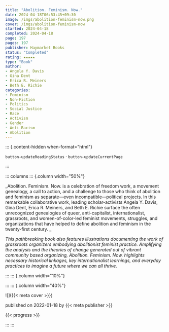 ```yaml
---
title: "Abolition. Feminism. Now."
date: 2024-04-18T06:53:45+09:30
image: /imgs/abolition-feminism-now.png
cover: /imgs/abolition-feminism-now
started: 2024-04-18
completed: 2024-04-18
page: 197
pages: 197
publisher: Haymarket Books
status: "Completed"
rating: ★★★★★
type: "Book"
author: 
- Angela Y. Davis
- Gina Dent
- Erica R. Meiners
- Beth E. Richie
categories:
- Feminism
- Non-Fiction
- Politics
- Social Justice
- Race
- Activism
- Gender
- Anti-Racism
- Abolition
---
```


::: {.content-hidden when-format="html"}

`button-updateReadingStatus`  · `button-updateCurrentPage`

:::

::: columns
::: {.column width="50%"}

_Abolition. Feminism. Now. is a celebration of freedom work, a movement genealogy, a call to action, and a challenge to those who think of abolition and feminism as separate—even incompatible—political projects. In this remarkable collaborative work, leading scholar-activists Angela Y. Davis, Gina Dent, Erica R. Meiners, and Beth E. Richie surface the often unrecognized genealogies of queer, anti-capitalist, internationalist, grassroots, and women-of-color-led feminist movements, struggles, and organizations that have helped to define abolition and feminism in the twenty-first century. _

_This pathbreaking book also features illustrations documenting the work of grassroots organizers embodying abolitionist feminist practice. Amplifying the analysis and the theories of change generated out of vibrant community based organizing, Abolition. Feminism. Now. highlights necessary historical linkages, key internationalist learnings, and everyday practices to imagine a future where we can all thrive._

:::
::: {.column width="10%"}
<!-- empty column to create gap -->
:::
::: {.column width="40%"}

![]({{< meta cover >}})

published on 2022-01-18 by {{< meta publisher >}}

{{< progress >}}

:::
:::
